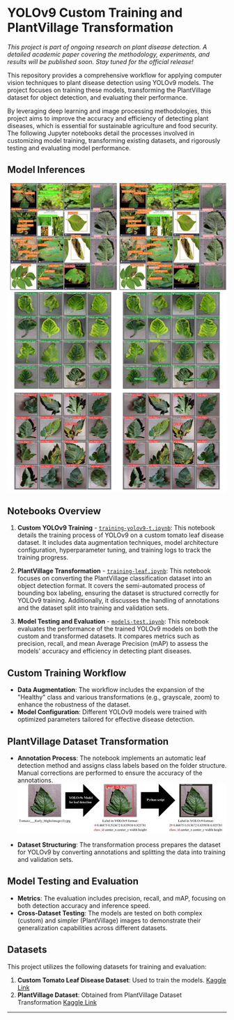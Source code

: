 # YOLOv9 Custom Training and PlantVillage Transformation

*This project is part of ongoing research on plant disease detection. A detailed academic paper covering the methodology, experiments, and results will be published soon. Stay tuned for the official release!*

This repository provides a comprehensive workflow for applying computer vision techniques to plant disease detection using YOLOv9 models. The project focuses on training these models, transforming the PlantVillage dataset for object detection, and evaluating their performance.

By leveraging deep learning and image processing methodologies, this project aims to improve the accuracy and efficiency of detecting plant diseases, which is essential for sustainable agriculture and food security. The following Jupyter notebooks detail the processes involved in customizing model training, transforming existing datasets, and rigorously testing and evaluating model performance.

## Model Inferences

  <img src="images/Figure 3.jpg" alt="Inference 3" width="600">
  <img src="images/Figure 4.jpg" alt="Inference 4" width="600">

## Notebooks Overview

1. **Custom YOLOv9 Training** - [`training-yolov9-t.ipynb`](training-yolov9-t.ipynb): This notebook details the training process of YOLOv9 on a custom tomato leaf disease dataset. It includes data augmentation techniques, model architecture configuration, hyperparameter tuning, and training logs to track the training progress.

2. **PlantVillage Transformation** - [`training-leaf.ipynb`](training-leaf.ipynb): This notebook focuses on converting the PlantVillage classification dataset into an object detection format. It covers the semi-automated process of bounding box labeling, ensuring the dataset is structured correctly for YOLOv9 training. Additionally, it discusses the handling of annotations and the dataset split into training and validation sets.

3. **Model Testing and Evaluation** - [`models-test.ipynb`](models-test.ipynb): This notebook evaluates the performance of the trained YOLOv9 models on both the custom and transformed datasets. It compares metrics such as precision, recall, and mean Average Precision (mAP) to assess the models' accuracy and efficiency in detecting plant diseases.

## Custom Training Workflow

- **Data Augmentation**: The workflow includes the expansion of the "Healthy" class and various transformations (e.g., grayscale, zoom) to enhance the robustness of the dataset.
- **Model Configuration**: Different YOLOv9 models were trained with optimized parameters tailored for effective disease detection.

## PlantVillage Dataset Transformation

- **Annotation Process**: The notebook implements an automatic leaf detection method and assigns class labels based on the folder structure. Manual corrections are performed to ensure the accuracy of the annotations.
  <img src="images/Figure 2.jpg" alt="Annotation process" width="600">

- **Dataset Structuring**: The transformation process prepares the dataset for YOLOv9 by converting annotations and splitting the data into training and validation sets.

## Model Testing and Evaluation

- **Metrics**: The evaluation includes precision, recall, and mAP, focusing on both detection accuracy and inference speed.
- **Cross-Dataset Testing**: The models are tested on both complex (custom) and simpler (PlantVillage) images to demonstrate their generalization capabilities across different datasets.

## Datasets

This project utilizes the following datasets for training and evaluation:

1. **Custom Tomato Leaf Disease Dataset**: Used to train the models. [Kaggle Link](https://www.kaggle.com/datasets/sebastianpalaciob/tomato-leaf-diseases-dataset-for-object-detection)
2. **PlantVillage Dataset**: Obtained from PlantVillage Dataset Transformation [Kaggle Link](https://www.kaggle.com/datasets/sebastianpalaciob/plantvillage-for-object-detection-yolo)


---

